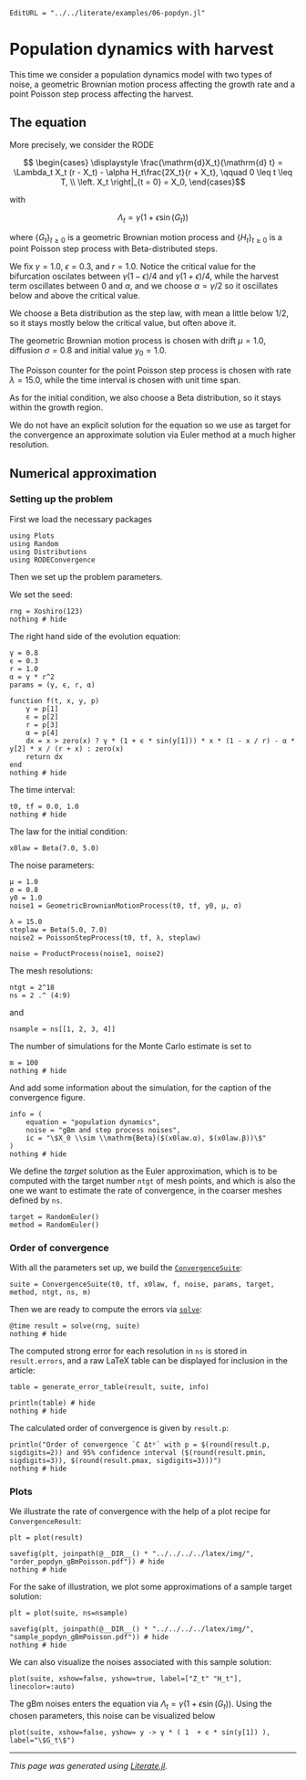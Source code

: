 ```@meta
EditURL = "../../literate/examples/06-popdyn.jl"
```

# Population dynamics with harvest

This time we consider a population dynamics model with two types of noise, a geometric Brownian motion process affecting the growth rate and a point Poisson step process affecting the harvest.

## The equation

More precisely, we consider the RODE
```math
  \begin{cases}
    \displaystyle \frac{\mathrm{d}X_t}{\mathrm{d} t} = \Lambda_t X_t (r - X_t) - \alpha H_t\frac{2X_t}{r + X_t}, \qquad 0 \leq t \leq T, \\
  \left. X_t \right|_{t = 0} = X_0,
  \end{cases}
```
with
```math
  \Lambda_t = \gamma(1 + \epsilon\sin(G_t))
```
where $\{G_t\}_{t\geq 0}$ is a geometric Brownian motion process and $\{H_t\}_{t \geq 0}$ is a point Poisson step process with Beta-distributed steps.

We fix $\gamma = 1.0$, $\epsilon = 0.3$, and $r = 1.0$. Notice the critical value for the bifurcation oscilates between $\gamma (1 - \epsilon) / 4$ and $\gamma (1 + \epsilon) / 4$, while the harvest term oscillates between 0 and $\alpha$, and we choose $\alpha = \gamma / 2$ so it oscillates below and above the critical value.

We choose a Beta distribution as the step law, with mean a little below $1/2$, so it stays mostly below the critical value, but often above it.

The geometric Brownian motion process is chosen with drift $\mu = 1.0$, diffusion $\sigma = 0.8$ and initial value $y_0 = 1.0$.

The Poisson counter for the point Poisson step process is chosen with rate $\lambda = 15.0,$ while the time interval is chosen with unit time span.

As for the initial condition, we also choose a Beta distribution, so it stays within the growth region.

We do not have an explicit solution for the equation so we use as target for the convergence an approximate solution via Euler method at a much higher resolution.

## Numerical approximation

### Setting up the problem

First we load the necessary packages

````@example 06-popdyn
using Plots
using Random
using Distributions
using RODEConvergence
````

Then we set up the problem parameters.

We set the seed:

````@example 06-popdyn
rng = Xoshiro(123)
nothing # hide
````

The right hand side of the evolution equation:

````@example 06-popdyn
γ = 0.8
ϵ = 0.3
r = 1.0
α = γ * r^2
params = (γ, ϵ, r, α)

function f(t, x, y, p)
    γ = p[1]
    ϵ = p[2]
    r = p[3]
    α = p[4]
    dx = x > zero(x) ? γ * (1 + ϵ * sin(y[1])) * x * (1 - x / r) - α * y[2] * x / (r + x) : zero(x)
    return dx
end
nothing # hide
````

The time interval:

````@example 06-popdyn
t0, tf = 0.0, 1.0
nothing # hide
````

The law for the initial condition:

````@example 06-popdyn
x0law = Beta(7.0, 5.0)
````

The noise parameters:

````@example 06-popdyn
μ = 1.0
σ = 0.8
y0 = 1.0
noise1 = GeometricBrownianMotionProcess(t0, tf, y0, μ, σ)

λ = 15.0
steplaw = Beta(5.0, 7.0)
noise2 = PoissonStepProcess(t0, tf, λ, steplaw)

noise = ProductProcess(noise1, noise2)
````

The mesh resolutions:

````@example 06-popdyn
ntgt = 2^18
ns = 2 .^ (4:9)
````

and

````@example 06-popdyn
nsample = ns[[1, 2, 3, 4]]
````

The number of simulations for the Monte Carlo estimate is set to

````@example 06-popdyn
m = 100
nothing # hide
````

And add some information about the simulation, for the caption of the convergence figure.

````@example 06-popdyn
info = (
    equation = "population dynamics",
    noise = "gBm and step process noises",
    ic = "\$X_0 \\sim \\mathrm{Beta}($(x0law.α), $(x0law.β))\$"
)
nothing # hide
````

We define the *target* solution as the Euler approximation, which is to be computed with the target number `ntgt` of mesh points, and which is also the one we want to estimate the rate of convergence, in the coarser meshes defined by `ns`.

````@example 06-popdyn
target = RandomEuler()
method = RandomEuler()
````

### Order of convergence

With all the parameters set up, we build the [`ConvergenceSuite`](@ref):

````@example 06-popdyn
suite = ConvergenceSuite(t0, tf, x0law, f, noise, params, target, method, ntgt, ns, m)
````

Then we are ready to compute the errors via [`solve`](@ref):

````@example 06-popdyn
@time result = solve(rng, suite)
nothing # hide
````

The computed strong error for each resolution in `ns` is stored in `result.errors`, and a raw LaTeX table can be displayed for inclusion in the article:

````@example 06-popdyn
table = generate_error_table(result, suite, info)

println(table) # hide
nothing # hide
````

The calculated order of convergence is given by `result.p`:

````@example 06-popdyn
println("Order of convergence `C Δtᵖ` with p = $(round(result.p, sigdigits=2)) and 95% confidence interval ($(round(result.pmin, sigdigits=3)), $(round(result.pmax, sigdigits=3)))")
nothing # hide
````

### Plots

We illustrate the rate of convergence with the help of a plot recipe for `ConvergenceResult`:

````@example 06-popdyn
plt = plot(result)
````

````@example 06-popdyn
savefig(plt, joinpath(@__DIR__() * "../../../../latex/img/", "order_popdyn_gBmPoisson.pdf")) # hide
nothing # hide
````

For the sake of illustration, we plot some approximations of a sample target solution:

````@example 06-popdyn
plt = plot(suite, ns=nsample)
````

````@example 06-popdyn
savefig(plt, joinpath(@__DIR__() * "../../../../latex/img/", "sample_popdyn_gBmPoisson.pdf")) # hide
nothing # hide
````

We can also visualize the noises associated with this sample solution:

````@example 06-popdyn
plot(suite, xshow=false, yshow=true, label=["Z_t" "H_t"], linecolor=:auto)
````

The gBm noises enters the equation via $\Lambda_t = \gamma(1 + \epsilon\sin(G_t))$. Using the chosen parameters, this noise can be visualized below

````@example 06-popdyn
plot(suite, xshow=false, yshow= y -> γ * ( 1  + ϵ * sin(y[1]) ), label="\$G_t\$")
````

---

*This page was generated using [Literate.jl](https://github.com/fredrikekre/Literate.jl).*

